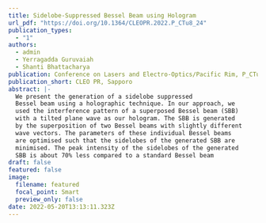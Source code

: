 ```yaml
---
title: Sidelobe-Suppressed Bessel Beam using Hologram
url_pdf: "https://doi.org/10.1364/CLEOPR.2022.P_CTu8_24"
publication_types:
  - "1"
authors:
  - admin
  - Yerragadda Guruvaiah
  - Shanti Bhattacharya
publication: Conference on Lasers and Electro-Optics/Pacific Rim, P_CTu8_24
publication_short: CLEO PR, Sapporo
abstract: |-
  We present the generation of a sidelobe suppressed
  Bessel beam using a holographic technique. In our approach, we
  used the interference pattern of a superposed Bessel beam (SBB)
  with a tilted plane wave as our hologram. The SBB is generated
  by the superposition of two Bessel beams with slightly different
  wave vectors. The parameters of these individual Bessel beams
  are optimised such that the sidelobes of the generated SBB are
  minimised. The peak intensity of the sidelobes of the generated
  SBB is about 70% less compared to a standard Bessel beam
draft: false
featured: false
image:
  filename: featured
  focal_point: Smart
  preview_only: false
date: 2022-05-20T13:13:11.323Z
---
```

